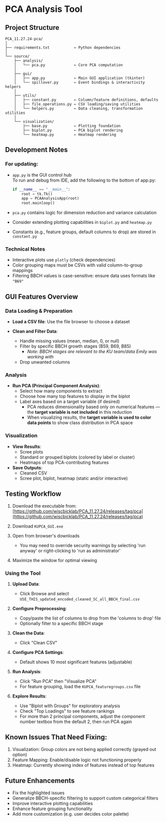 # PCA Analysis Tool

## Project Structure

```
PCA_11.27.24-pca/
│
├── requirements.txt           ← Python dependencies
│
└── source/
    ├── analysis/
    │   └── pca.py             ← Core PCA computation
    │
    ├── gui/
    │   ├── app.py             ← Main GUI application (tkinter)   
    │   └── spillover.py       ← Event bindings & interactivity helpers
    │
    ├── utils/
    │   ├── constant.py        ← Column/feature definitions, defaults
    │   ├── file_operations.py ← CSV loading/saving utilities
    │   └── helpers.py         ← Data cleaning, transformation utilities
    │
    └── visualization/
        ├── base.py            ← Plotting foundation
        ├── biplot.py          ← PCA biplot rendering
        └── heatmap.py         ← Heatmap rendering
```

## Development Notes

### For updating:

- `app.py` is the GUI control hub  
    To run and debug from IDE, add the following to the bottom of app.py:
    
    ```python
    if __name__ == "__main__":  
        root = tk.Tk()  
        app = PCAAnalysisApp(root)  
        root.mainloop()
    ```
    
- `pca.py` contains logic for dimension reduction and variance calculation
    
- Consider extending plotting capabilities in `biplot.py` and `heatmap.py`
    
- Constants (e.g., feature groups, default columns to drop) are stored in `constant.py`
    

### Technical Notes

- Interactive plots use `plotly` (check dependencies)
- Color grouping maps must be CSVs with valid column-to-group mappings
- Filtering BBCH values is case-sensitive: ensure data uses formats like `"B69"`

## GUI Features Overview

### Data Loading & Preparation

- **Load a CSV file**: Use the file browser to choose a dataset
    
- **Clean and Filter Data**:
    
    - Handle missing values (mean, median, 0, or null)
    - Filter by specific BBCH growth stages (B59, B69, B85)
        - _Note: BBCH stages are relevant to the KU team/data Emily was working with_
    - Drop unwanted columns

### Analysis

- **Run PCA (Principal Component Analysis)**:
    - Select how many components to extract
    - Choose how many top features to display in the biplot
    - Label axes based on a target variable (if desired)
        - PCA reduces dimensionality based only on numerical features — the **target variable is not included** in this reduction
        - When visualizing results, the **target variable is used to color data points** to show class distribution in PCA space

### Visualization

- **View Results**:
    - Scree plots
    - Standard or grouped biplots (colored by label or cluster)
    - Heatmaps of top PCA-contributing features
- **Save Outputs**:
    - Cleaned CSV
    - Scree plot, biplot, heatmap (static and/or interactive)

## Testing Workflow

1. Download the executable from: [https://github.com/wiscbicklab/PCA_11.27.24/releases/tag/pca](https://github.com/wiscbicklab/PCA_11.27.24/releases/tag/pca)
    
2. Download `KUPCA_GUI.exe`
    
3. Open from browser's downloads
    
    - You may need to override security warnings by selecting 'run anyway' or right-clicking to 'run as administrator'
4. Maximize the window for optimal viewing
    

### Using the Tool

1. **Upload Data**:
    
    - Click Browse and select `USE_THIS_updated_encoded_cleaned_SC_all_BBCH_final.csv`
2. **Configure Preprocessing**:
    
    - Copy/paste the list of columns to drop from the 'columns to drop' file
    - Optionally filter to a specific BBCH stage
3. **Clean the Data**:
    
    - Click "Clean CSV"
4. **Configure PCA Settings**:
    
    - Default shows 10 most significant features (adjustable)
5. **Run Analysis**:
    
    - Click "Run PCA" then "Visualize PCA"
    - For feature grouping, load the `KUPCA_featuregroups.csv` file
6. **Explore Results**:
    
    - Use "Biplot with Groups" for exploratory analysis
    - Check "Top Loadings" to see feature rankings
    - For more than 2 principal components, adjust the component number textbox from the default 2, then run PCA again

## Known Issues That Need Fixing:

1. Visualization: Group colors are not being applied correctly (grayed out option)
2. Feature Mapping: Enable/disable logic not functioning properly
3. Heatmap: Currently showing index of features instead of top features

## Future Enhancements

- Fix the highlighted issues
- Generalize BBCH-specific filtering to support custom categorical filters
- Improve interactive plotting capabilities
- Enhance feature grouping functionality
- Add more customization (e.g. user decides color palette) 
